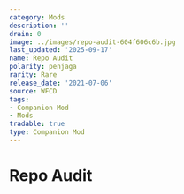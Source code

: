 ```yaml
---
category: Mods
description: ''
drain: 0
image: ../images/repo-audit-604f606c6b.jpg
last_updated: '2025-09-17'
name: Repo Audit
polarity: penjaga
rarity: Rare
release_date: '2021-07-06'
source: WFCD
tags:
- Companion Mod
- Mods
tradable: true
type: Companion Mod
---
```


# Repo Audit

